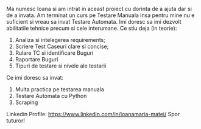 Ma numesc Ioana si am intrat in aceast proiect cu dorinta de a ajuta dar si de a invata.
Am terminat un curs pe Testare Manuala insa pentru mine nu e suficient si vreau sa invat Testare  Automata. 
Imi doresc sa imi dezvolt abilitatile tehnice precum si cele interumane.
   Ce stiu deja (in teorie):
1.	Analiza  si intelegerea requirements;
2.	Scriere Test Caseuri clare si concise;
3.	Rulare TC si identificare Buguri
4.	Raportare Buguri 
5.	Tipuri de testare si nivele ale testarii

  Ce imi doresc sa invat:

1.	Multa practica pe testarea manuala
2.	Testare Automata cu Python
3.	Scraping

Linkedin Profile: https://www.linkedin.com/in/ioanamaria-matei/
Spor tuturor!
